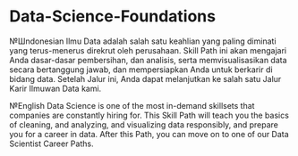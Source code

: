 # Data-Science-Foundations
№Шndonesian
Ilmu Data adalah salah satu keahlian yang paling diminati yang terus-menerus direkrut oleh perusahaan. Skill Path ini akan mengajari Anda dasar-dasar pembersihan, dan analisis, serta memvisualisasikan data secara bertanggung jawab, dan mempersiapkan Anda untuk berkarir di bidang data. Setelah Jalur ini, Anda dapat melanjutkan ke salah satu Jalur Karir Ilmuwan Data kami.

№English
Data Science is one of the most in-demand skillsets that companies are constantly hiring for. This Skill Path will teach you the basics of cleaning, and analyzing, and visualizing data responsibly, and prepare you for a career in data. After this Path, you can move on to one of our Data Scientist Career Paths.
